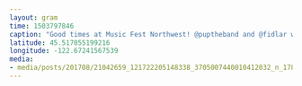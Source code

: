 ```yaml
---
layout: gram
time: 1503797846
caption: "Good times at Music Fest Northwest! @puptheband and @fidlar we're off the chain! @dieantwoord is up next! Erica is on point."
latitude: 45.517055199216
longitude: -122.67241567539
media:
- media/posts/201708/21042659_121722205148338_3705007440010412032_n_17886741271079786.jpg
---
```

